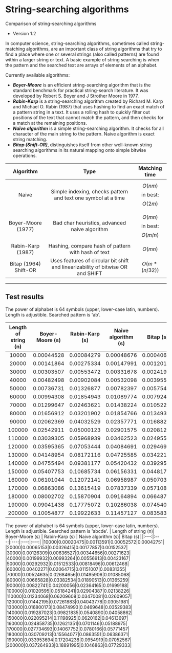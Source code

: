 # String-searching algorithms
Comparison of string-searching algorithms

* Version 1.2

In computer science, string-searching algorithms, sometimes called string-matching algorithms, are an important class of string algorithms that try to find a place where one or several strings (also called patterns) are found within a larger string or text. A basic example of string searching is when the pattern and the searched text are arrays of elements of an alphabet.

Currently available algorithms:

* <b><em>Boyer-Moore</em></b> is an efficient string-searching algorithm that is the standard benchmark for practical string-search literature. It was developed by Robert S. Boyer and J Strother Moore in 1977.
* <b><em>Rabin-Karp</em></b> is a string-searching algorithm created by Richard M. Karp and Michael O. Rabin (1987) that uses hashing to find an exact match of a pattern string in a text. It uses a rolling hash to quickly filter out positions of the text that cannot match the pattern, and then checks for a match at the remaining positions.
* <b><em>Naïve algorithm</em></b> is a simple string-searching algorithm. It checks for all character of the main string to the pattern. Naive algorithm is exact string matching.
* <b><em>Bitap (Shift-OR)</em></b>, distinguishes itself from other well-known string searching algorithms in its natural mapping onto simple bitwise operations.

| Algorithm | Type | Matching time |
| :---:                 | :---:               | :---:  |
| Naive                 | Simple indexing, checks pattern and text one symbol at a time     | $$O(nm)$$ in best: $$ O(2m) $$  |
| Boyer-Moore (1977)    | Bad char heuristics, advanced naive algorithm| $$O(mn)$$ in best: $$O(m/n)$$  |
| Rabin-Karp (1987)     | Hashing, compare hash of pattern with hash of text             | $$O(mn)$$  |
| Bitap (1964) Shift-OR | Uses features of circular bit shift and linearizability of bitwise OR and SHIFT | $$O(m*(n/32))$$ |

---
## Test results
The power of alphabet is 64 symbols (upper, lower-case latin, numbers). Length is adjustible. Searched pattern is 'ab'.

| Length of string (n)| Boyer-Moore (s) | Rabin-Karp (s) | Naive algorithm (s)| Bitap (s)|
|:---:|:---:|:---:|:---:|:---:|
|10000|0.00044528|0.00084279|0.00048676|0.00040674|
|20000|0.00141864|0.00275334|0.00147991|0.00120131|
|30000|0.00303507|0.00553472|0.00331678|0.00241929|
|40000|0.00482498|0.00902084|0.00532098|0.00395522|
|50000|0.00736731|0.01326877|0.00782397|0.00575456|
|60000|0.00994308|0.01854943|0.01089774|0.00792414|
|70000|0.01299647|0.02463621|0.01438224|0.01052214|
|80000|0.01656912|0.03201902|0.01854766|0.01349326|
|90000|0.02062369|0.04032529|0.02357771|0.01688248|
|100000|0.02542911|0.05000123|0.02901575|0.02081275|
|110000|0.03039305|0.05968939|0.03462523|0.02495525|
|120000|0.03595365|0.07053444|0.04084691|0.02946999|
|130000|0.04148954|0.08172116|0.04725585|0.03422117|
|140000|0.04755494|0.09381177|0.05420432|0.03929559|
|150000|0.05407753|0.10685734|0.06156331|0.04481751|
|160000|0.06101044|0.12072141|0.06958987|0.05070344|
|170000|0.06863086|0.13615419|0.07837339|0.05710891|
|180000|0.08002702|0.15870904|0.09164894|0.06648731|
|190000|0.09041438|0.17775072|0.10286038|0.07454089|
|200000|0.10054877|0.19922633|0.11457127|0.08358362|

The power of alphabet is 64 symbols (upper, lower-case latin, numbers). Length is adjustible. Searched pattern is 'abcde'.
| Length of string (n)| Boyer-Moore (s) | Rabin-Karp (s) | Naive algorithm (s)| Bitap (s)|
|:---:|:---:|:---:|:---:|:---:|
|10000|0.00020475|0.00113591|0.00052572|0.00042751|
|20000|0.00065153|0.00326415|0.00177857|0.00152537|
|30000|0.00126309|0.00636527|0.00344656|0.00271623|
|40000|0.00199932|0.00993264|0.00556913|0.00423167|
|50000|0.00292932|0.01512533|0.00818496|0.00612468|
|60000|0.00402271|0.02064715|0.01151007|0.00831355|
|70000|0.00524635|0.02684656|0.01495906|0.01085068|
|80000|0.00665828|0.03382534|0.01890513|0.01365259|
|90000|0.00822741|0.04200056|0.02364165|0.01699188|
|100000|0.01020595|0.05184241|0.02904387|0.02138226|
|110000|0.01234068|0.06209608|0.03470081|0.02609057|
|120000|0.01442195|0.07261883|0.04043778|0.03051981|
|130000|0.016800173|0.08474993|0.0469648|0.03529383|
|140000|0.019287023|0.09821835|0.0540890|0.04058862|
|150000|0.022095214|0.11198925|0.0620162|0.04613697|
|160000|0.024858735|0.12621351|0.0701146|0.05188975|
|170000|0.027734693|0.14067752|0.0780166|0.05771457|
|180000|0.030709213|0.15564077|0.0863551|0.06386371|
|190000|0.033953694|0.17204238|0.0954919|0.07052567|
|200000|0.037264933|0.18891995|0.1046863|0.07729333|
